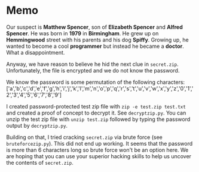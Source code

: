 # Memo

Our suspect is **Matthew Spencer**, son of **Elizabeth Spencer** and **Alfred Spencer**. He was born in **1979** in **Birmingham**. He grew up on **Hemmingwood** street with his parents and his dog **Spiffy**. Growing up, he wanted to become a cool **programmer** but instead he became a **doctor**. What a disappointment.

Anyway, we have reason to believe he hid the next clue in `secret.zip`. Unfortunately, the file is encrypted and we do not know the password.

We know the password is some permutation of the following characters:
['a','b','c','d','e','f','g','h','i','j','k','l','m','n','o','p','q','r','s','t','u','v','w','x','y','z','0','1','2','3','4','5','6','7','8','9']

I created password-protected test zip file with `zip -e test.zip test.txt` and created a proof of concept to decrypt it. See `decryptzip.py`. You can unzip the test zip file with `unzip test.zip` followed by typing the password output by `decryptzip.py`.

Building on that, I tried cracking `secret.zip` via brute force (see `bruteforcezip.py`). This did not end up working. It seems that the password is more than 6 characters long so brute force won't be an option here. We are hoping that you can use your superior hacking skills to help us uncover the contents of `secret.zip`.
